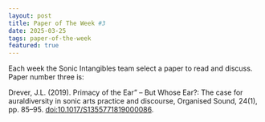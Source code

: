 ```yaml
---
layout: post
title: Paper of The Week #3
date: 2025-03-25 
tags: paper-of-the-week
featured: true
---
```


Each week the Sonic Intangibles team select a paper to read and discuss. Paper number three is:

Drever, J.L. (2019). Primacy of the Ear” – But Whose Ear?: The case for auraldiversity in sonic arts practice and discourse, Organised Sound, 24(1), pp. 85–95. [doi:10.1017/S1355771819000086](https://doi.org/10.1017/S1355771819000086).
